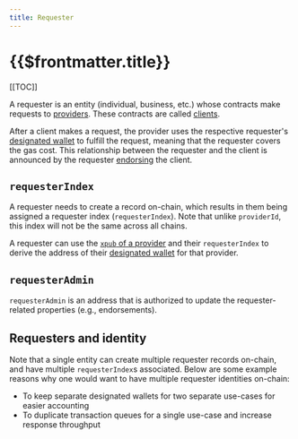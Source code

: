 ```yaml
---
title: Requester
---
```


# {{$frontmatter.title}}

<TocHeader />
[[TOC]]

A requester is an entity (individual, business, etc.) whose contracts make requests to [providers](provider.md).
These contracts are called [clients](client.md).

After a client makes a request, the provider uses the respective requester's [designated wallet](designated-wallet.md) to fulfill the request, meaning that the requester covers the gas cost.
This relationship between the requester and the client is announced by the requester [endorsing](endorsement.md) the client.

## `requesterIndex`

A requester needs to create a record on-chain, which results in them being assigned a requester index (`requesterIndex`).
Note that unlike `providerId`, this index will not be the same across all chains.

A requester can use the [`xpub` of a provider](provider.md#xpub) and their `requesterIndex` to derive the address of their [designated wallet](designated-wallet.md) for that provider.

## `requesterAdmin`

`requesterAdmin` is an address that is authorized to update the requester-related properties (e.g., endorsements).

## Requesters and identity

Note that a single entity can create multiple requester records on-chain, and have multiple `requesterIndex`s associated.
Below are some example reasons why one would want to have multiple requester identities on-chain:
- To keep separate designated wallets for two separate use-cases for easier accounting
- To duplicate transaction queues for a single use-case and increase response throughput
